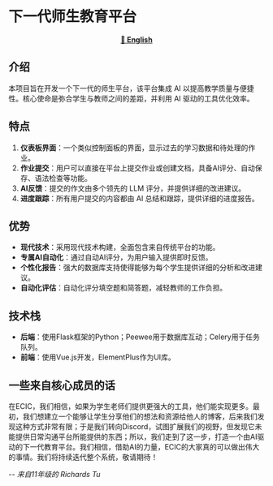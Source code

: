 # 下一代师生教育平台

<div align="center">
  
[**🔣 English**](./README.md)

</div>

## 介绍
本项目旨在开发一个下一代的师生平台，该平台集成 AI 以提高教学质量与便捷性。核心使命是弥合学生与教师之间的差距，并利用 AI 驱动的工具优化效率。

## 特点
1. **仪表板界面**：一个类似控制面板的界面，显示过去的学习数据和待处理的作业。
2. **作业提交**：用户可以直接在平台上提交作业或创建文档，具备AI评分、自动保存、语法检查等功能。
3. **AI反馈**：提交的作文由多个领先的 LLM 评分，并提供详细的改进建议。
4. **进度跟踪**：所有用户提交的内容都由 AI 总结和跟踪，提供详细的进度报告。

## 优势
- **现代技术**：采用现代技术构建，全面包含来自传统平台的功能。
- **专属AI自动化**：通过自动AI评分，为用户输入提供即时反馈。
- **个性化报告**：强大的数据库支持使得能够为每个学生提供详细的分析和改进建议。
- **自动化评估**：自动化评分填空题和简答题，减轻教师的工作负担。

## 技术栈
- **后端**：使用Flask框架的Python；Peewee用于数据库互动；Celery用于任务队列。
- **前端**：使用Vue.js开发，ElementPlus作为UI库。

## 一些来自核心成员的话

在ECIC，我们相信，如果为学生老师们提供更强大的工具，他们能实现更多。最初，我们想建立一个能够让学生分享他们的想法和资源给他人的博客，后来我们发现这种方式非常有限；于是我们转向Discord，试图扩展我们的视野，但发现它未能提供日常沟通平台所能提供的东西；所以，我们走到了这一步，打造一个由AI驱动的下一代教育平台。我们相信，借助AI的力量，ECIC的大家真的可以做出伟大的事情。我们将持续迭代整个系统，敬请期待！

*-- 来自11年级的 Richards Tu*
